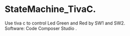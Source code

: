 # StateMachine_TivaC.
Use tiva c to control Led Green and Red by SW1 and SW2.<br>
Software: Code Composer Studio .
